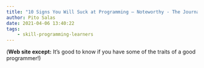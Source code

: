 ```yaml
---
title: "10 Signs You Will Suck at Programming – Noteworthy - The Journal Blog"
author: Pito Salas
date: 2021-04-06 13:40:22
tags:
    - skill-programming-learners
---
```



(**Web site except:** It’s good to know if you have some of the traits of a good programmer!) 
